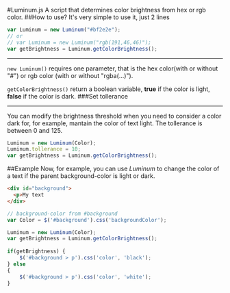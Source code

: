 #Luminum.js
A script that determines color brightness from hex or rgb color.
##How to use?
It's very simple to use it, just 2 lines
```js
var Luminum = new Luminum("#bf2e2e");
// or
// var Luminum = new Luminum("rgb(191,46,46)");
var getBrightness = Luminum.getColorBrightness();
```
___
<code>new Luminum()</code> requires one parameter, that is the hex color(with or without "#") or rgb color (with or without "rgba(...)").

<code>getColorBrightness()</code> return a boolean variable, <b>true</b> if the color is light, <b>false</b> if the color is dark.
###Set tollerance
___
You can modify the brightness threshold when you need to consider a color dark for, for example, mantain the color of text light. The tollerance is between 0 and 125.

```js
Luminum = new Luminum(Color);
Luminum.tollerance = 10;
var getBrightness = Luminum.getColorBrightness();
```
##Example
Now, for example, you can use <i>Luminum</i> to change the color of a text if the parent background-color is light or dark.
```html
<div id="background">
  <p>My text
</div>
```
```js
// background-color from #background
var Color = $('#background').css('backgroundColor');

Luminum = new Luminum(Color);
var getBrightness = Luminum.getColorBrightness();
  
if(getBrightness) {
	$('#background > p').css('color', 'black');
} else 
{
	$('#background > p').css('color', 'white');
}	
```

